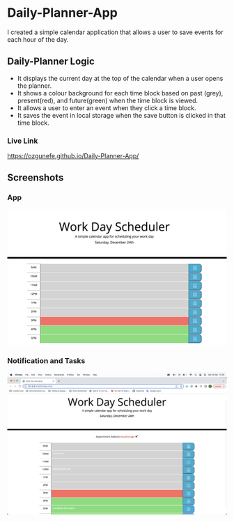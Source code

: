 # Daily-Planner-App
I created a simple calendar application that allows a user to save events for each hour of the day.

## Daily-Planner Logic
- It displays the current day at the top of the calendar when a user opens the planner.
- It shows a colour background for each time block based on past (grey), present(red), and future(green) when the time block is viewed.
- It allows a user to enter an event when they click a time block.
- It saves the event in local storage when the save button is clicked in that time block.

### Live Link
https://ozgunefe.github.io/Daily-Planner-App/

## Screenshots
### App
![Before Generating the Password screenshot](./Screenshot/Blank%20App.png)
### Notification and Tasks
![Before Generating the Password screenshot](./Screenshot/Notification.png)
